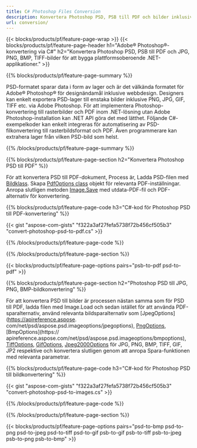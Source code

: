 ```yaml
---
title: C# Photoshop Files Conversion
description: Konvertera Photoshop PSD, PSB till PDF och bilder inklusive BMP, JPG, PNG, TIFF med några rader C#-kod via .NET-biblioteket.
url: conversion/
---
```


{{< blocks/products/pf/feature-page-wrap >}}
{{< blocks/products/pf/feature-page-header h1="Adobe® Photoshop®-konvertering via C#" h2="Konvertera Photoshop PSD, PSB till PDF och JPG, PNG, BMP, TIFF-bilder för att bygga plattformsoberoende .NET-applikationer." >}}

{{% blocks/products/pf/feature-page-summary %}}

PSD-formatet sparar data i form av lager och är det välkända formatet för Adobe® Photoshop® för designändamål inklusive webbdesign. Designers kan enkelt exportera PSD-lager till enstaka bilder inklusive PNG, JPG, GIF, TIFF etc. via Adobe Photoshop. För att implementera Photoshop-konvertering till rasterbilder och PDF inom .NET-lösning utan Adobe Photoshop-installation kan .NET API göra det med lätthet. Följande C#-exempelkoder kan enkelt integreras för automatisering av PSD-filkonvertering till rasterbildsformat och PDF. Även programmerare kan extrahera lager från vilken PSD-bild som helst.


{{% /blocks/products/pf/feature-page-summary  %}}

{{% blocks/products/pf/feature-page-section  h2="Konvertera Photoshop PSD till PDF" %}}

För att konvertera PSD till PDF-dokument, Process är, Ladda PSD-filen med [Bildklass](https://apireference.aspose.com/net/psd/aspose.psd/image). Skapa [PdfOptions class](https://apireference.aspose.com/net/psd/aspose.psd.imageoptions/pdfoptions) objekt för relevanta PDF-inställningar. Anropa slutligen metoden [Image.Save](https://apireference.aspose.com/net/psd/aspose.psd.image/save/methods/3) med utdata-PDF-fil och PDF-alternativ för konvertering.

{{% blocks/products/pf/feature-page-code h3="C#-kod för Photoshop PSD till PDF-konvertering" %}}

{{< gist "aspose-com-gists" "f322a3af27fefa5738f72b456cf505b3" "convert-photoshop-psd-to-pdf.cs" >}}

{{% /blocks/products/pf/feature-page-code  %}}

{{% /blocks/products/pf/feature-page-section %}}

{{< blocks/products/pf/feature-page-options pairs="psb-to-pdf psd-to-pdf" >}}

{{% blocks/products/pf/feature-page-section  h2="Photoshop PSD till JPG, PNG, BMP-bildkonvertering" %}}

För att konvertera PSD till bilder är processen nästan samma som för PSD till PDF, ladda filen med Image.Load och sedan istället för att använda PDF-sparalternativ, använd relevanta bildsparalternativ som [JpegOptions](https://apireference.aspose. com/net/psd/aspose.psd.imageoptions/jpegoptions), [PngOptions](https://apireference.aspose.com/net/psd/aspose.psd.imageoptions/pngoptions), [BmpOptions](https:// apireference.aspose.com/net/psd/aspose.psd.imageoptions/bmpoptions), [TiffOptions](https://apireference.aspose.com/net/psd/aspose.psd.imageoptions/tiffoptions), [GifOptions]( https://apireference.aspose.com/net/psd/aspose.psd.imageoptions/gifoptions), [Jpeg2000Options](https://apireference.aspose.com/net/psd/aspose.psd.imageoptions/jpeg2000options) för JPG, PNG, BMP, TIFF, GIF, JP2 respektive och konvertera slutligen genom att anropa Spara-funktionen med relevanta parametrar.


{{% blocks/products/pf/feature-page-code h3="C#-kod för Photoshop PSD till bildkonvertering" %}}

{{< gist "aspose-com-gists" "f322a3af27fefa5738f72b456cf505b3" "convert-photoshop-psd-to-images.cs" >}}

{{% /blocks/products/pf/feature-page-code  %}}

{{% /blocks/products/pf/feature-page-section %}}

{{< blocks/products/pf/feature-page-options pairs="psd-to-bmp psd-to-png psd-to-jpeg psd-to-tiff psd-to-gif psb-to-gif psb-to-tiff psb-to-jpeg psb-to-png psb-to-bmp" >}}
